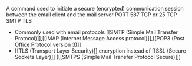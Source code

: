 A command used to initiate a secure (encrypted) communication session between the email client and the mail server
PORT 587 TCP or 25 TCP
SMTP TLS
- Commonly used with email protocols [[SMTP (Simple Mail Transfer Protocol)]],[[IMAP (Internet Message Access protocol)]],[[POP3 (Post Office Protocol version 3)]]
- [[TLS (Transport Layer Security)]] encryption instead of [[SSL (Secure Sockets Layer)]] ([[SMTPS (Simple Mail Transfer Protocol Secure)]])